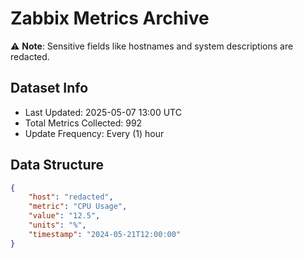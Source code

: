 # Zabbix Metrics Archive

⚠️ **Note**: Sensitive fields like hostnames and system descriptions are redacted.

## Dataset Info
- Last Updated: 2025-05-07 13:00 UTC
- Total Metrics Collected: 992
- Update Frequency: Every (1) hour

## Data Structure
```json
{
    "host": "redacted",
    "metric": "CPU Usage",
    "value": "12.5",
    "units": "%",
    "timestamp": "2024-05-21T12:00:00"
}
```
